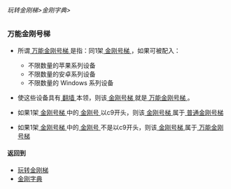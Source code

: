 ###### 玩转金刚梯>金刚字典>

### 万能金刚号梯

- 所谓[ 万能金刚号梯 ]()是指：同1架[ 金刚号梯 ]()，如果可被配入：
  - 不限数量的苹果系列设备
  - 不限数量的安卓系列设备
  - 不限数量的 Windows 系列设备
- 使这些设备具有[ 翻墙 ]()本领，则该[ 金刚号梯 ]()就是[ 万能金刚号梯 ]()。

- 如果1架[ 金刚号梯 ]()中的[ 金刚号 ]()以c9开头，则该[ 金刚号梯 ]()属于[ 普通金刚号梯 ]()
- 如果1架[ 金刚号梯 ]()中的[ 金刚号 ]()不是以c9开头，则该[ 金刚号梯 ]()属于[ 万能金刚号梯 ]()


#### 返回到
- [玩转金刚梯](https://github.com/a2zitpro/web/blob/master/LadderFree/main.md)
- [金刚字典](https://github.com/a2zitpro/web/blob/master/LadderFree/kkDictionary/KKDictionary.md)

